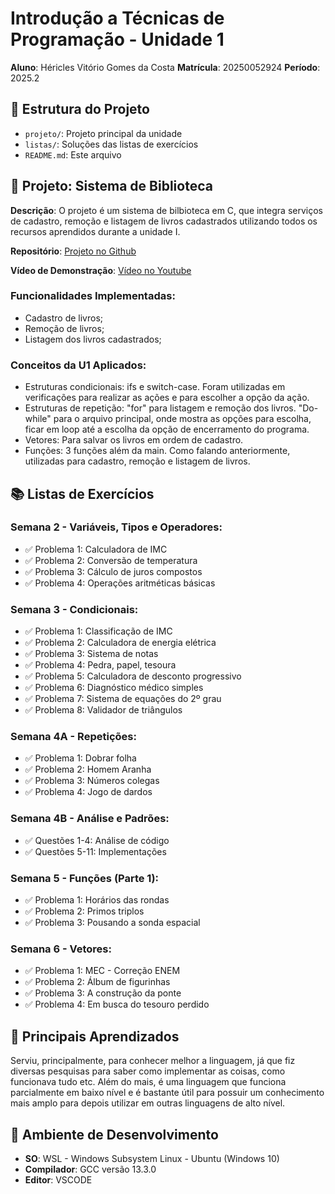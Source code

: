 # Introdução a Técnicas de Programação - Unidade 1
**Aluno**: Héricles Vitório Gomes da Costa
**Matrícula**: 20250052924
**Período**: 2025.2

## 📁 Estrutura do Projeto

- `projeto/`: Projeto principal da unidade
- `listas/`: Soluções das listas de exercícios
- `README.md`: Este arquivo

## 🚀 Projeto: Sistema de Biblioteca

**Descrição**: O projeto é um sistema de bilbioteca em C, que integra serviços de cadastro, remoção e listagem de livros cadastrados utilizando todos os recursos aprendidos durante a unidade I.

**Repositório**: [Projeto no Github](https://github.com/HericlesCosta/hericles-costa-itp-2025-2)

**Vídeo de Demonstração**: [Vídeo no Youtube](https://youtu.be/RxM4o-f9cCg)

### Funcionalidades Implementadas:
- Cadastro de livros;
- Remoção de livros;
- Listagem dos livros cadastrados;

### Conceitos da U1 Aplicados:
- Estruturas condicionais: ifs e switch-case. Foram utilizadas em verificações para realizar as ações e para escolher a opção da ação.
- Estruturas de repetição: "for" para listagem e remoção dos livros. "Do-while" para o arquivo principal, onde mostra as opções para escolha, ficar em loop até a escolha da opção de encerramento do programa. 
- Vetores: Para salvar os livros em ordem de cadastro.
- Funções: 3 funções além da main. Como falando anteriormente, utilizadas para cadastro, remoção e listagem de livros.

## 📚 Listas de Exercícios

### Semana 2 - Variáveis, Tipos e Operadores:
- ✅ Problema 1: Calculadora de IMC
- ✅ Problema 2: Conversão de temperatura
- ✅ Problema 3: Cálculo de juros compostos
- ✅ Problema 4: Operações aritméticas básicas

### Semana 3 - Condicionais:
- ✅ Problema 1: Classificação de IMC
- ✅ Problema 2: Calculadora de energia elétrica
- ✅ Problema 3: Sistema de notas
- ✅ Problema 4: Pedra, papel, tesoura
- ✅ Problema 5: Calculadora de desconto progressivo
- ✅ Problema 6: Diagnóstico médico simples
- ✅ Problema 7: Sistema de equações do 2º grau
- ✅ Problema 8: Validador de triângulos

### Semana 4A - Repetições:
- ✅ Problema 1: Dobrar folha
- ✅ Problema 2: Homem Aranha
- ✅ Problema 3: Números colegas
- ✅ Problema 4: Jogo de dardos

### Semana 4B - Análise e Padrões:
- ✅ Questões 1-4: Análise de código
- ✅ Questões 5-11: Implementações

### Semana 5 - Funções (Parte 1):
- ✅ Problema 1: Horários das rondas
- ✅ Problema 2: Primos triplos
- ✅ Problema 3: Pousando a sonda espacial

### Semana 6 - Vetores:
- ✅ Problema 1: MEC - Correção ENEM
- ✅ Problema 2: Álbum de figurinhas
- ✅ Problema 3: A construção da ponte
- ✅ Problema 4: Em busca do tesouro perdido

## 🎯 Principais Aprendizados
Serviu, principalmente, para conhecer melhor a linguagem, já que fiz diversas pesquisas para saber como implementar as coisas, como funcionava tudo etc. Além do mais, é uma linguagem que funciona parcialmente em baixo nível e é bastante útil para possuir um conhecimento mais amplo para depois utilizar em outras linguagens de alto nível.

## 🔧 Ambiente de Desenvolvimento
- **SO**: WSL - Windows Subsystem Linux - Ubuntu (Windows 10)
- **Compilador**: GCC versão 13.3.0
- **Editor**: VSCODE